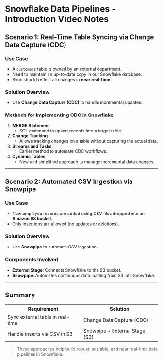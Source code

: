 
# Snowflake Data Pipelines - Introduction Video Notes

## Scenario 1: Real-Time Table Syncing via Change Data Capture (CDC)

### Use Case
- A `customers` table is owned by an external department.
- Need to maintain an up-to-date copy in our Snowflake database.
- Sync should reflect all changes in **near real-time**.

### Solution Overview
- Use **Change Data Capture (CDC)** to handle incremental updates.

### Methods for Implementing CDC in Snowflake
1. **MERGE Statement**
   - SQL command to upsert records into a target table.
2. **Change Tracking**
   - Allows tracking changes on a table without capturing the actual data.
3. **Streams and Tasks**
   - Earlier method to automate CDC workflows.
4. **Dynamic Tables**
   - New and simplified approach to manage incremental data changes.

---

## Scenario 2: Automated CSV Ingestion via Snowpipe

### Use Case
- New employee records are added using CSV files dropped into an **Amazon S3 bucket**.
- Only insertions are allowed (no updates or deletions).

### Solution Overview
- Use **Snowpipe** to automate CSV ingestion.

### Components Involved
- **External Stage**: Connects Snowflake to the S3 bucket.
- **Snowpipe**: Automates continuous data loading from S3 into Snowflake.

---

## Summary

| Requirement                       | Solution                             |
|-----------------------------------|--------------------------------------|
| Sync external table in real-time  | Change Data Capture (CDC)            |
| Handle inserts via CSV in S3      | Snowpipe + External Stage (S3)       |

> These approaches help build robust, scalable, and near real-time data pipelines in Snowflake.
